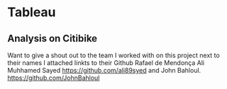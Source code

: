 # Tableau
## Analysis on Citibike 
Want to give a shout out to the team I worked with on this project 
next to their names I attached linkts to their Github
Rafael de Mendonça
Ali Muhhamed Sayed https://github.com/ali89syed
and John Bahloul. https://github.com/JohnBahloul
